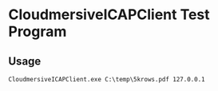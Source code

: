 # CloudmersiveICAPClient Test Program

## Usage

```
CloudmersiveICAPClient.exe C:\temp\5krows.pdf 127.0.0.1
```
